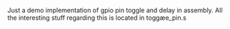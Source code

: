 Just a demo implementation of gpio pin toggle and delay in assembly. All the
 interesting stuff regarding this is located in toggæe_pin.s